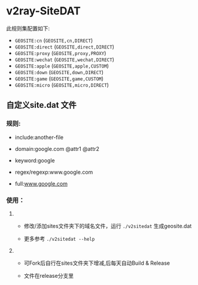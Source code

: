 # v2ray-SiteDAT

此规则集配置如下:
  - `GEOSITE:cn` (`GEOSITE,cn,DIRECT`)
  - `GEOSITE:direct` (`GEOSITE,direct,DIRECT`)
  - `GEOSITE:proxy` (`GEOSITE,proxy,PROXY`)
  - `GEOSITE:wechat` (`GEOSITE,wechat,DIRECT`)
  - `GEOSITE:apple` (`GEOSITE,apple,CUSTOM`)
  - `GEOSITE:down` (`GEOSITE,down,DIRECT`)
  - `GEOSITE:game` (`GEOSITE,game,CUSTOM`)
  - `GEOSITE:micro` (`GEOSITE,micro,DIRECT`)

## 自定义site.dat 文件

### 规则:
  
  - include:another-file
  
  - domain:google.com @attr1 @attr2
  
  - keyword:google
  
  - regex/regexp:www\.google\.com
  
  - full:www.google.com


### 使用：

  1.   - 修改/添加sites文件夹下的域名文件，运行 ``` ./v2sitedat ``` 生成geosite.dat
    
        - 更多参考 ``` ./v2sitedat --help ```
    
  2.   - 可Fork后自行在sites文件夹下增减,后每天自动Build & Release
       
       - 文件在release分支里
 
